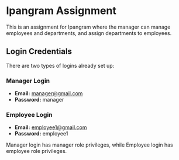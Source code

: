 # Ipangram Assignment

This is an assignment for Ipangram where the manager can manage employees and departments, and assign departments to employees.

## Login Credentials

There are two types of logins already set up:

### Manager Login

- **Email:** manager@gmail.com
- **Password:** manager

### Employee Login

- **Email:** employee1@gmail.com
- **Password:** employee1

Manager login has manager role privileges, while Employee login has employee role privileges.

